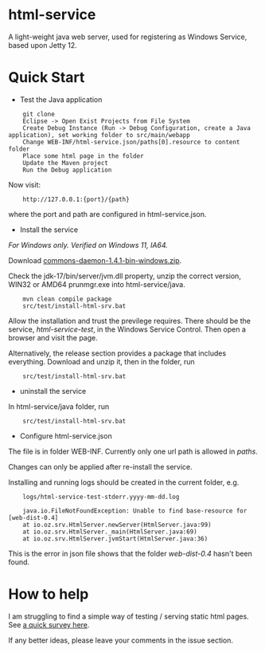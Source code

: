 # html-service

A light-weight java web server, used for registering as Windows Service, based upon Jetty 12.

# Quick Start

* Test the Java application

```
    git clone
    Eclipse -> Open Exist Projects from File System
    Create Debug Instance (Run -> Debug Configuration, create a Java application), set working folder to src/main/webapp
    Change WEB-INF/html-service.json/paths[0].resource to content folder
    Place some html page in the folder
    Update the Maven project
    Run the Debug application
```

Now visit:

```
    http://127.0.0.1:{port}/{path}
````

where the port and path are configured in html-service.json. 

* Install the service

*For Windows only. Verified on Windows 11, IA64.*

Download [commons-daemon-1.4.1-bin-windows.zip](https://downloads.apache.org/commons/daemon/binaries/windows/commons-daemon-1.4.1-bin-windows.zip).

Check the jdk-17/bin/server/jvm.dll property, unzip the correct version, WIN32 or AMD64
prunmgr.exe into html-service/java.

```
    mvn clean compile package
    src/test/install-html-srv.bat
```

Allow the installation and trust the previlege requires. There should be the
service, *html-service-test*, in the Windows Service Control. Then open a browser
and visit the page.

Alternatively, the release section provides a package that includes everything.
Download and unzip it, then in the folder, run

```
    src/test/install-html-srv.bat
```


* uninstall the service

In html-service/java folder, run

```
    src/test/install-html-srv.bat
```

* Configure html-service.json

The file is in folder WEB-INF. Currently only one url path is allowed in *paths*.

Changes can only be applied after re-install the service.

Installing and running logs should be created in the current folder, e.g.

```
    logs/html-service-test-stderr.yyyy-mm-dd.log

    java.io.FileNotFoundException: Unable to find base-resource for [web-dist-0.4]
	at io.oz.srv.HtmlServer.newServer(HtmlServer.java:99)
	at io.oz.srv.HtmlServer._main(HtmlServer.java:69)
	at io.oz.srv.HtmlServer.jvmStart(HtmlServer.java:36)
```

This is the error in json file shows that the folder *web-dist-0.4* hasn't been found.

# How to help

I am struggling to find a simple way of testing / serving static html pages.
See [a quick survey here](https://odys-z.github.io/notes/topics/winsrv.html).

If any better ideas, please leave your comments in the issue section. 
